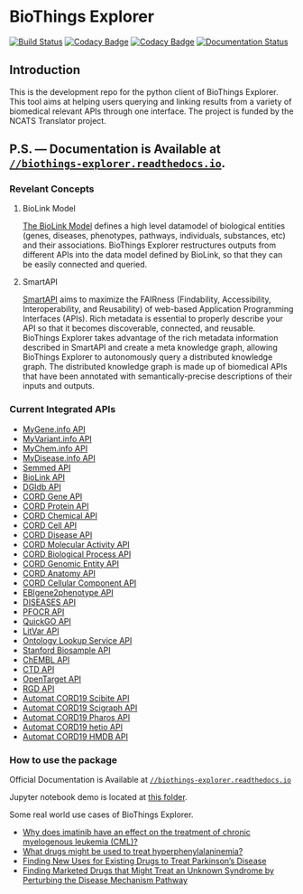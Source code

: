 # BioThings Explorer

[![Build Status](https://travis-ci.org/biothings/biothings_explorer.svg?branch=master)](https://travis-ci.org/biothings/biothings_explorer)
[![Codacy Badge](https://api.codacy.com/project/badge/Grade/1213cfd2b04948e792e6f122944a4c5a)](https://app.codacy.com/gh/biothings/biothings_explorer?utm_source=github.com&utm_medium=referral&utm_content=biothings/biothings_explorer&utm_campaign=Badge_Grade_Dashboard)
[![Codacy Badge](https://api.codacy.com/project/badge/Coverage/1213cfd2b04948e792e6f122944a4c5a)](https://app.codacy.com/gh/biothings/biothings_explorer?utm_source=github.com&utm_medium=referral&utm_content=biothings/biothings_explorer&utm_campaign=Badge_Coverage_Dashboard)
[![Documentation Status](https://readthedocs.org/projects/biothings-explorer/badge/?version=latest)](https://biothings-explorer.readthedocs.io/en/latest/?badge=latest)

## Introduction

This is the development repo for the python client of BioThings Explorer. This tool aims at helping users querying and linking results from a variety of biomedical relevant APIs through one interface. The project is funded by the NCATS Translator project.

## P.S. — Documentation is Available at [`//biothings-explorer.readthedocs.io`](https://biothings-explorer.readthedocs.io/en/latest/).

### Revelant Concepts

1. BioLink Model

   [The BioLink Model](https://biolink.github.io/biolink-model/) defines a high level datamodel of biological entities (genes, diseases, phenotypes, pathways, individuals, substances, etc) and their associations. BioThings Explorer restructures outputs from different APIs into the data model defined by BioLink, so that they can be easily connected and queried.

2. SmartAPI

   [SmartAPI](https://smart-api.info) aims to maximize the FAIRness (Findability, Accessibility, Interoperability, and Reusability) of web-based Application Programming Interfaces (APIs). Rich metadata is essential to properly describe your API so that it becomes discoverable, connected, and reusable. BioThings Explorer takes advantage of the rich metadata information described in SmartAPI and create a meta knowledge graph, allowing BioThings Explorer to autonomously query a distributed knowledge graph. The distributed knowledge graph is made up of biomedical APIs that have been annotated with semantically-precise descriptions of their inputs and outputs.

### Current Integrated APIs

   - [MyGene.info API](https://mygene.info)
   - [MyVariant.info API](https://myvariant.info)
   - [MyChem.info API](https://mychem.info)
   - [MyDisease.info API](http://mydisease.info)
   - [Semmed API](https://pending.biothings.io/semmed)
   - [BioLink API](https://api.monarchinitiative.org/api)
   - [DGIdb API](http://dgidb.org/api)
   - [CORD Gene API](https://biothings.ncats.io/cord_gene)
   - [CORD Protein API](https://biothings.ncats.io/cord_protein)
   - [CORD Chemical API](https://biothings.ncats.io/cord_chemical)
   - [CORD Cell API](https://biothings.ncats.io/cord_cell)
   - [CORD Disease API](https://biothings.ncats.io/cord_disease)
   - [CORD Molecular Activity API](https://biothings.ncats.io/cord_ma)
   - [CORD Biological Process API](https://biothings.ncats.io/cord_bp)
   - [CORD Genomic Entity API](https://biothings.ncats.io/cord_genomic_entity)
   - [CORD Anatomy API](https://biothings.ncats.io/cord_anatomy)
   - [CORD Cellular Component API](https://biothings.ncats.io/cord_cc)
   - [EBIgene2phenotype API](https://biothings.ncats.io/ebigene2phenotype)
   - [DISEASES API](https://biothings.ncats.io/DISEASES)
   - [PFOCR API](https://biothings.ncats.io/pfocr)
   - [QuickGO API](https://www.ebi.ac.uk/QuickGO)
   - [LitVar API](https://www.ncbi.nlm.nih.gov/CBBresearch/Lu/Demo/LitVar/#!?query=)
   - [Ontology Lookup Service API](https://www.ebi.ac.uk/ols)
   - [Stanford Biosample API](http://api.kp.metadatacenter.org/)
   - [ChEMBL API](https://www.ebi.ac.uk/chembl)
   - [CTD API](http://ctdbase.org)
   - [OpenTarget API](https://platform-api.opentargets.io)
   - [RGD API](https://rest.rgd.mcw.edu)
   - [Automat CORD19 Scibite API](https://automat.renci.org)
   - [Automat CORD19 Scigraph API](https://automat.renci.org)
   - [Automat CORD19 Pharos API](https://automat.renci.org)
   - [Automat CORD19 hetio API](https://automat.renci.org)
   - [Automat CORD19 HMDB API](https://automat.renci.org)


### How to use the package

Official Documentation is Available at [`//biothings-explorer.readthedocs.io`](https://biothings-explorer.readthedocs.io/en/latest/)

Jupyter notebook demo is located at [this folder](https://github.com/kevinxin90/bte_schema/tree/master/jupyter%20notebooks).

Some real world use cases of BioThings Explorer.

   - [Why does imatinib have an effect on the treatment of chronic myelogenous leukemia (CML)?](https://colab.research.google.com/github/biothings/biothings_explorer/blob/master/jupyter%20notebooks/EXPLAIN_demo.ipynb)
   - [What drugs might be used to treat hyperphenylalaninemia?](https://colab.research.google.com/github/biothings/biothings_explorer/blob/master/jupyter%20notebooks/PREDICT_demo.ipynb)
   - [Finding New Uses for Existing Drugs to Treat Parkinson’s Disease](https://colab.research.google.com/github/biothings/biothings_explorer/blob/master/jupyter%20notebooks/TIDBIT%2002%20Finding%20New%20Uses%20for%20Existing%20Drugs%20to%20Treat%20Parkinson%E2%80%99s%20Disease.ipynb)
   - [Finding Marketed Drugs that Might Treat an Unknown Syndrome by Perturbing the Disease Mechanism Pathway](https://colab.research.google.com/github/biothings/biothings_explorer/blob/master/jupyter%20notebooks/TIDBIT%2004%20Finding%20Marketed%20Drugs%20that%20Might%20Treat%20an%20Unknown%20Syndrome%20by%20Perturbing%20the%20Disease%20Mechanism%20Pathway.ipynb)


